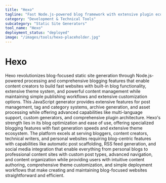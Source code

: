 ```yaml
---
title: "Hexo"
tagline: "Fast Node.js-powered blog framework with extensive plugin ecosystem"
category: "Development & Technical Tools"
subcategory: "Static Site Generators"
tool_name: "Hexo"
deployment_status: "deployed"
image: "/images/tools/hexo-placeholder.jpg"
---
```


# Hexo

Hexo revolutionizes blog-focused static site generation through Node.js-powered processing and comprehensive blogging features that enable content creators to build fast websites with built-in blog functionality, extensive theme system, and powerful content management while maintaining simple publishing workflows and extensive customization options. This JavaScript generator provides extensive features for post management, tag and category systems, archive generation, and asset processing while offering advanced capabilities like multi-language support, custom generators, and comprehensive plugin architecture. Hexo's strength lies in its blog optimization and ease of use, offering specialized blogging features with fast generation speeds and extensive theme ecosystem. The platform excels at serving bloggers, content creators, technical writers, and personal websites requiring blog-centric features with capabilities like automatic post scaffolding, RSS feed generation, and social media integration that enable everything from personal blogs to professional content sites with custom post types, advanced navigation, and content organization while providing users with intuitive content authoring, comprehensive theme customization, and simple deployment workflows that make creating and maintaining blog-focused websites straightforward and efficient.